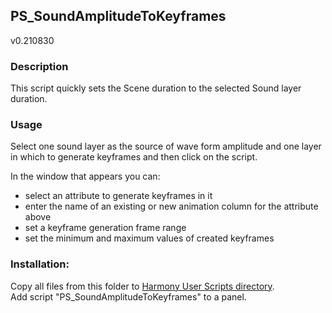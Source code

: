 ## PS_SoundAmplitudeToKeyframes
v0.210830

### Description
This script quickly sets the Scene duration to the selected Sound layer duration.

### Usage
Select one sound layer as the source of wave form amplitude and one layer in which to generate keyframes and then click on the script.

In the window that appears you can:
* select an attribute to generate keyframes in it
* enter the name of an existing or new animation column for the attribute above
* set a keyframe generation frame range
* set the minimum and maximum values of created keyframes

### Installation:
Copy all files from this folder to [Harmony User Scripts directory](https://docs.toonboom.com/help/harmony-20/premium/scripting/import-script.html).\
Add script "PS_SoundAmplitudeToKeyframes" to a panel.  
